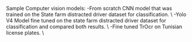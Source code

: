 Sample Computer vision models:
-From scratch CNN model that was trained on the State farm distracted driver dataset for classification. \\
-Yolo V4 Model fine tuned on the state farm distracted driver dataset for classification and compared both results. \\
-Fine tuned TrOcr on Tunisian license plates. \\
